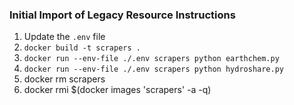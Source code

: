### Initial Import of Legacy Resource Instructions

1. Update the `.env` file
2. `docker build -t scrapers .`
3. `docker run --env-file ./.env scrapers python earthchem.py`
4. `docker run --env-file ./.env scrapers python hydroshare.py`
5. docker rm scrapers
6. docker rmi $(docker images 'scrapers' -a -q)
